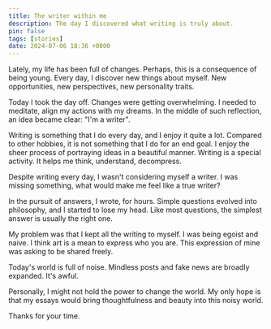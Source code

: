 ```yaml
---
title: The writer within me
description: The day I discovered what writing is truly about.
pin: false
tags: [stories]
date: 2024-07-06 18:36 +0000
---
```

Lately, my life has been full of changes. Perhaps, this is a consequence of being young. Every day, I discover new things about myself. New opportunities, new perspectives, new personality traits.

Today I took the day off. Changes were getting overwhelming. I needed to meditate, align my actions with my dreams. In the middle of such reflection, an idea became clear: "I'm a writer".

Writing is something that I do every day, and I enjoy it quite a lot. Compared to other hobbies, it is not something that I do for an end goal. I enjoy the sheer process of portraying ideas in a beautiful manner. Writing is a special activity. It helps me think, understand, decompress.

Despite writing every day, I wasn't considering myself a writer. I was missing something, what would make me feel like a true writer?

In the pursuit of answers, I wrote, for hours. Simple questions evolved into philosophy, and I started to lose my head. Like most questions, the simplest answer is usually the right one.

My problem was that I kept all the writing to myself. I was being egoist and naive. I think art is a mean to express who you are. This expression of mine was asking to be shared freely.

Today's world is full of noise. Mindless posts and fake news are broadly expanded. It's awful.

Personally, I might not hold the power to change the world. My only hope is that my essays would bring thoughtfulness and beauty into this noisy world.

Thanks for your time.
